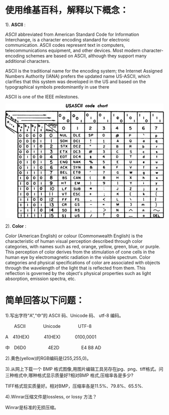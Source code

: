 # 使用维基百科，解释以下概念：

1). **ASCII** :

*ASCII* abbreviated from American Standard Code for Information Interchange, is a character encoding standard for electronic communication. ASCII codes represent text in computers, telecommunications equipment, and other devices. Most modern character-encoding schemes are based on ASCII, although they support many additional characters.

ASCII is the traditional name for the encoding system; the Internet Assigned Numbers Authority (IANA) prefers the updated name US-ASCII, which clarifies that this system was developed in the US and based on the typographical symbols predominantly in use there

ASCII is one of the IEEE milestones.

![](images\USASCII_code_chart.png)

2). **Color** :

*Color* (American English) or colour (Commonwealth English) is the characteristic of human visual perception described through color categories, with names such as red, orange, yellow, green, blue, or purple. This perception of color derives from the stimulation of cone cells in the human eye by electromagnetic radiation in the visible spectrum. Color categories and physical specifications of color are associated with objects through the wavelength of the light that is reflected from them. This reflection is governed by the object's physical properties such as light absorption, emission spectra, etc.


# 简单回答以下问题：

1).写出字符“A”,“中”的 ASCII 码、Unicode 码、
utf-8 编码。

　　ASCII　　　　Unicode　　　　UTF-8

A　41(HEX)　　 　41(HEX)　　 　0100,0001

中　D6D0　　　　　4E2D　　　　　E4 B8 AD

2).黄色(yellow)的RGB编码是(255,255,0)。

3).从网上下载一个 BMP 格式图像,用图片编辑工具另存在jpg、png、tiff格式。问三种格式中,哪种格式显示质量好?相对BMP 格式,压缩率各是多少?

TIFF格式现实质量好。相对BMP，压缩率各是11.5%、79.8%、65.5%.


4).Winrar压缩文件是lossless, or lossy 方法？

Winrar是标准的无损压缩。
